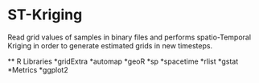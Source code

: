 # ST-Kriging

Read grid values of samples in binary files and performs spatio-Temporal Kriging in order to generate estimated grids in new timesteps.

** R Libraries
*gridExtra
*automap
*geoR
*sp
*spacetime
*rlist
*gstat
*Metrics
*ggplot2
